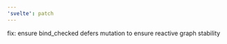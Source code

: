 ```yaml
---
'svelte': patch
---
```


fix: ensure bind_checked defers mutation to ensure reactive graph stability
